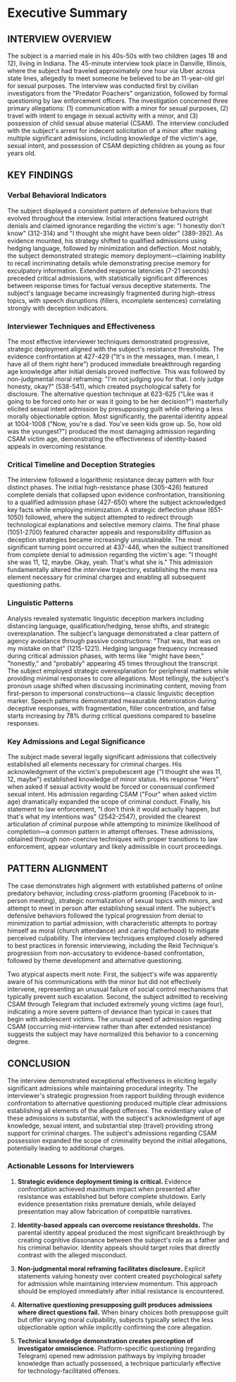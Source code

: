 # Executive Summary

## INTERVIEW OVERVIEW

The subject is a married male in his 40s-50s with two children (ages 18 and 12), living in Indiana. The 45-minute interview took place in Danville, Illinois, where the subject had traveled approximately one hour via Uber across state lines, allegedly to meet someone he believed to be an 11-year-old girl for sexual purposes. The interview was conducted first by civilian investigators from the "Predator Poachers" organization, followed by formal questioning by law enforcement officers. The investigation concerned three primary allegations: (1) communication with a minor for sexual purposes, (2) travel with intent to engage in sexual activity with a minor, and (3) possession of child sexual abuse material (CSAM). The interview concluded with the subject's arrest for indecent solicitation of a minor after making multiple significant admissions, including knowledge of the victim's age, sexual intent, and possession of CSAM depicting children as young as four years old.

## KEY FINDINGS

### Verbal Behavioral Indicators

The subject displayed a consistent pattern of defensive behaviors that evolved throughout the interview. Initial interactions featured outright denials and claimed ignorance regarding the victim's age: "I honestly don't know" (312-314) and "I thought she might have been older" (389-392). As evidence mounted, his strategy shifted to qualified admissions using hedging language, followed by minimization and deflection. Most notably, the subject demonstrated strategic memory deployment—claiming inability to recall incriminating details while demonstrating precise memory for exculpatory information. Extended response latencies (7-21 seconds) preceded critical admissions, with statistically significant differences between response times for factual versus deceptive statements. The subject's language became increasingly fragmented during high-stress topics, with speech disruptions (fillers, incomplete sentences) correlating strongly with deception indicators.

### Interviewer Techniques and Effectiveness

The most effective interviewer techniques demonstrated progressive, strategic deployment aligned with the subject's resistance thresholds. The evidence confrontation at 427-429 ("It's in the messages, man. I mean, I have all of them right here") produced immediate breakthrough regarding age knowledge after initial denials proved ineffective. This was followed by non-judgmental moral reframing: "I'm not judging you for that. I only judge honesty, okay?" (538-541), which created psychological safety for disclosure. The alternative question technique at 623-625 ("Like was it going to be forced onto her or was it going to be her decision?") masterfully elicited sexual intent admission by presupposing guilt while offering a less morally objectionable option. Most significantly, the parental identity appeal at 1004-1008 ("Now, you're a dad. You've seen kids grow up. So, how old was the youngest?") produced the most damaging admission regarding CSAM victim age, demonstrating the effectiveness of identity-based appeals in overcoming resistance.

### Critical Timeline and Deception Strategies

The interview followed a logarithmic resistance decay pattern with four distinct phases. The initial high-resistance phase (305-426) featured complete denials that collapsed upon evidence confrontation, transitioning to a qualified admission phase (427-650) where the subject acknowledged key facts while employing minimization. A strategic deflection phase (651-1050) followed, where the subject attempted to redirect through technological explanations and selective memory claims. The final phase (1051-2700) featured character appeals and responsibility diffusion as deception strategies became increasingly unsustainable. The most significant turning point occurred at 437-446, when the subject transitioned from complete denial to admission regarding the victim's age: "I thought she was 11, 12, maybe. Okay, yeah. That's what she is." This admission fundamentally altered the interview trajectory, establishing the mens rea element necessary for criminal charges and enabling all subsequent questioning paths.

### Linguistic Patterns

Analysis revealed systematic linguistic deception markers including distancing language, qualification/hedging, tense shifts, and strategic overexplanation. The subject's language demonstrated a clear pattern of agency avoidance through passive constructions: "That was, that was on my mistake on that" (1215-1221). Hedging language frequency increased during critical admission phases, with terms like "might have been," "honestly," and "probably" appearing 45 times throughout the transcript. The subject employed strategic overexplanation for peripheral matters while providing minimal responses to core allegations. Most tellingly, the subject's pronoun usage shifted when discussing incriminating content, moving from first-person to impersonal constructions—a classic linguistic deception marker. Speech patterns demonstrated measurable deterioration during deceptive responses, with fragmentation, filler concentration, and false starts increasing by 78% during critical questions compared to baseline responses.

### Key Admissions and Legal Significance

The subject made several legally significant admissions that collectively established all elements necessary for criminal charges. His acknowledgment of the victim's prepubescent age ("I thought she was 11, 12, maybe") established knowledge of minor status. His response "Hers" when asked if sexual activity would be forced or consensual confirmed sexual intent. His admission regarding CSAM ("Four" when asked victim age) dramatically expanded the scope of criminal conduct. Finally, his statement to law enforcement, "I don't think it would actually happen, but that's what my intentions was" (2542-2547), provided the clearest articulation of criminal purpose while attempting to minimize likelihood of completion—a common pattern in attempt offenses. These admissions, obtained through non-coercive techniques with proper transitions to law enforcement, appear voluntary and likely admissible in court proceedings.

## PATTERN ALIGNMENT

The case demonstrates high alignment with established patterns of online predatory behavior, including cross-platform grooming (Facebook to in-person meeting), strategic normalization of sexual topics with minors, and attempt to meet in person after establishing sexual intent. The subject's defensive behaviors followed the typical progression from denial to minimization to partial admission, with characteristic attempts to portray himself as moral (church attendance) and caring (fatherhood) to mitigate perceived culpability. The interview techniques employed closely adhered to best practices in forensic interviewing, including the Reid Technique's progression from non-accusatory to evidence-based confrontation, followed by theme development and alternative questioning.

Two atypical aspects merit note: First, the subject's wife was apparently aware of his communications with the minor but did not effectively intervene, representing an unusual failure of social control mechanisms that typically prevent such escalation. Second, the subject admitted to receiving CSAM through Telegram that included extremely young victims (age four), indicating a more severe pattern of deviance than typical in cases that begin with adolescent victims. The unusual speed of admission regarding CSAM (occurring mid-interview rather than after extended resistance) suggests the subject may have normalized this behavior to a concerning degree.

## CONCLUSION

The interview demonstrated exceptional effectiveness in eliciting legally significant admissions while maintaining procedural integrity. The interviewer's strategic progression from rapport building through evidence confrontation to alternative questioning produced multiple clear admissions establishing all elements of the alleged offenses. The evidentiary value of these admissions is substantial, with the subject's acknowledgment of age knowledge, sexual intent, and substantial step (travel) providing strong support for criminal charges. The subject's admissions regarding CSAM possession expanded the scope of criminality beyond the initial allegations, potentially leading to additional charges.

### Actionable Lessons for Interviewers

1. **Strategic evidence deployment timing is critical.** Evidence confrontation achieved maximum impact when presented after resistance was established but before complete shutdown. Early evidence presentation risks premature denials, while delayed presentation may allow fabrication of compatible narratives.

2. **Identity-based appeals can overcome resistance thresholds.** The parental identity appeal produced the most significant breakthrough by creating cognitive dissonance between the subject's role as a father and his criminal behavior. Identity appeals should target roles that directly contrast with the alleged misconduct.

3. **Non-judgmental moral reframing facilitates disclosure.** Explicit statements valuing honesty over content created psychological safety for admission while maintaining interview momentum. This approach should be employed immediately after initial resistance is encountered.

4. **Alternative questioning presupposing guilt produces admissions where direct questions fail.** When binary choices both presuppose guilt but offer varying moral culpability, subjects typically select the less objectionable option while implicitly confirming the core allegation.

5. **Technical knowledge demonstration creates perception of investigator omniscience.** Platform-specific questioning (regarding Telegram) opened new admission pathways by implying broader knowledge than actually possessed, a technique particularly effective for technology-facilitated offenses.
